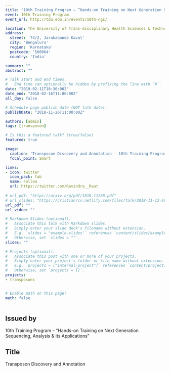 ```yaml
---
title: "10th Training Program – “Hands-on Training on Next Generation Sequencing, Analysis & its Applications”"
event: 10th Training Program
event_url: http://tdu.edu.in/events/10th-ngs/

location: The University of Trans-disciplinary Health Sciences & Technology
address:
  street: '74/2, Jarakabande Kaval'
  city: 'Bengaluru'
  region: 'Karnataka'
  postcode: '560064'
  country: 'India'

summary: ""
abstract: ""

# Talk start and end times.
#   End time can optionally be hidden by prefixing the line with `#`.
date: "2019-02-11T10:30:00Z"
date_end: "2018-02-16T11:00:00Z"
all_day: false

# Schedule page publish date (NOT talk date).
publishDate: "2018-11-26T11:00:00Z"

authors: [admin]
tags: [transposon]

# Is this a featured talk? (true/false)
featured: true

image:
  caption: 'Transposon Discovery and Annotation - 10th Training Program'
  focal_point: Smart

links:
- icon: twitter
  icon_pack: fab
  name: Follow
  url: https://twitter.com/Ravindra__Raut
  
# url_pdf: "https://arxiv.org/pdf/1810.11268.pdf"
# url_slides: "https://cristianrcv.netlify.com/files/talk/2018-11-12-SC18-autoparallel-presentation.pdf"
url_pdf: ""
url_video: ""

# Markdown Slides (optional).
#   Associate this talk with Markdown slides.
#   Simply enter your slide deck's filename without extension.
#   E.g. `slides = "example-slides"` references `content/slides/example-slides.md`.
#   Otherwise, set `slides = ""`.
slides: ""

# Projects (optional).
#   Associate this post with one or more of your projects.
#   Simply enter your project's folder or file name without extension.
#   E.g. `projects = ["internal-project"]` references `content/project/deep-learning/index.md`.
#   Otherwise, set `projects = []`.
projects:
- transposons


# Enable math on this page?
math: false
---
```


<h2>Issued by</h2>

10th Training Program – “Hands-on Training on Next Generation Sequencing, Analysis & its Applications”

<h2>Title</h2>

Transposon Discovery and Annotation

